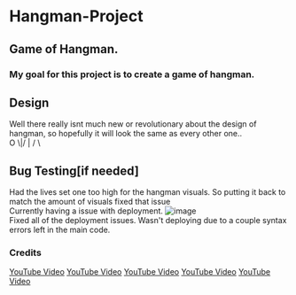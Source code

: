 # Hangman-Project
## Game of Hangman.

### My goal for this project is to create a game of hangman. 

## Design
Well there really isnt much new or revolutionary about the design of hangman, so hopefully it will look the same as every other one..
                    <br>
                    O
                  \\|/
                    |
                   / \\
                   <br>


## Bug Testing[if needed]
Had the lives set one too high for the hangman visuals. So putting it back to match the amount of visuals fixed that issue
<br>
Currently having a issue with deployment.
![image](https://user-images.githubusercontent.com/87777851/141429229-51f4e651-c04e-4a23-a0f2-d3fc0e225fdc.png)
<br>
Fixed all of the deployment issues. Wasn't deploying due to a couple syntax errors left in the main code.


### Credits
[YouTube Video](https://www.youtube.com/watch?v=m4nEnsavl6w&ab_channel=Kite)
[YouTube Video](https://www.youtube.com/watch?v=pFvSb7cb_Us&ab_channel=ShaunHalverson)
[YouTube Video](https://www.youtube.com/watch?v=JNXmCOumNw0&ab_channel=CBTNuggets)
[YouTube Video](https://www.youtube.com/watch?v=WZZ9pY-cP2s&ab_channel=PriyamKapoor)
[YouTube Video](https://www.youtube.com/watch?v=5x6iAKdJB6U&ab_channel=NeuralNine)
